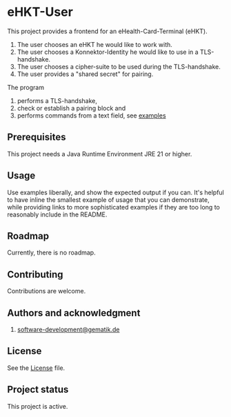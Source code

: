 # eHKT-User

This project provides a frontend for an eHealth-Card-Terminal (eHKT).
1. The user chooses an eHKT he would like to work with.
2. The user chooses a Konnektor-Identity he would like to use in a TLS-handshake.
3. The user chooses a cipher-suite to be used during the TLS-handshake.
4. The user provides a "shared secret" for pairing.

The program
1. performs a TLS-handshake,
2. check or establish a pairing block and
3. performs commands from a text field, see [examples](examples/000_example.txt)

## Prerequisites
This project needs a Java Runtime Environment JRE 21 or higher.

## Usage
Use examples liberally, and show the expected output if you can. It's helpful to have inline the smallest example of usage that you can demonstrate, while providing links to more sophisticated examples if they are too long to reasonably include in the README.

## Roadmap
Currently, there is no roadmap.

## Contributing
Contributions are welcome.

## Authors and acknowledgment
1. <a href="mailto:software-development&#64;gematik.de">software-development@gematik.de</a>

## License
See the [License](LICENSE) file.

## Project status
This project is active.
